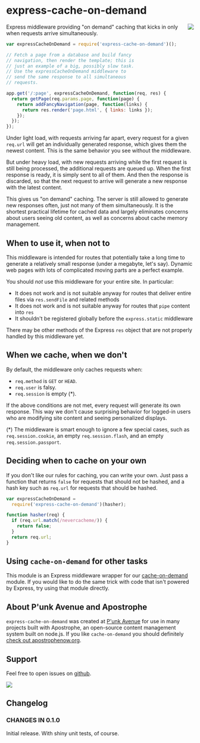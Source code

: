 # express-cache-on-demand

<a href="http://apostrophenow.org/"><img src="https://raw.githubusercontent.com/punkave/express-cache-on-demand/master/logos/logo-box-madefor.png" align="right" /></a>

Express middleware providing "on demand" caching that kicks in only when requests arrive simultaneously.

```javascript
var expressCacheOnDemand = require('express-cache-on-demand')();

// Fetch a page from a database and build fancy
// navigation, then render the template; this is
// just an example of a big, possibly slow task.
// Use the expressCacheOnDemand middleware to
// send the same response to all simultaneous
// requests.

app.get('/:page', expressCacheOnDemand, function(req, res) {
  return getPage(req.params.page, function(page) {
    return addFancyNavigation(page, function(links) {
      return res.render('page.html', { links: links });
    });
  });
});

```
Under light load, with requests arriving far apart, every request for a given `req.url` will get an individually generated response, which gives them the newest content. This is the same behavior you see without the middleware.

But under heavy load, with new requests arriving while the first request is still being processed, the additional requests are queued up. When the first response is ready, it is simply sent to all of them. And then the response is discarded, so that the next request to arrive will generate a new response with the latest content.

This gives us "on demand" caching. The server is still allowed to generate new responses often, just not many of them simultaneously. It is the shortest practical lifetime for cached data and largely eliminates concerns about users seeing old content, as well as concerns about cache memory management.

## When to use it, when not to

This middleware is intended for routes that potentially take a long time to generate a relatively small response (under a megabyte, let's say). Dynamic web pages with lots of complicated moving parts are a perfect example.

You should *not* use this middleware for your entire site. In particular:

* It does not work and is not suitable anyway for routes that deliver entire files via `res.sendFile` and related methods
* It does not work and is not suitable anyway for routes that `pipe` content into `res`
* It shouldn't be registered globally before the `express.static` middleware

There may be other methods of the Express `res` object that are not properly handled by this middleware yet.

## When we cache, when we don't

By default, the middleware only caches requests when:

* `req.method` is `GET` or `HEAD`.
* `req.user` is falsy.
* `req.session` is empty (*).

If the above conditions are not met, every request will generate its own response. This way we don't cause surprising behavior for logged-in users who are modifying site content and seeing personalized displays.

(*) The middleware is smart enough to ignore a few special cases, such as `req.session.cookie`, an empty `req.session.flash`, and an empty `req.session.passport`.

## Deciding when to cache on your own

If you don't like our rules for caching, you can write your own. Just pass a function that returns `false` for requests that should not be hashed, and a hash key such as `req.url` for requests that should be hashed.

```javascript
var expressCacheOnDemand =
  require('express-cache-on-demand')(hasher);

function hasher(req) {
  if (req.url.match(/nevercacheme/)) {
    return false;
  }
  return req.url;
}
```

## Using `cache-on-demand` for other tasks

This module is an Express middleware wrapper for our [cache-on-demand](https://github.com/punkave/cache-on-demand) module. If you would like to do the same trick with code that isn't powered by Express, try using that module directly.

## About P'unk Avenue and Apostrophe

`express-cache-on-demand` was created at [P'unk Avenue](http://punkave.com) for use in many projects built with Apostrophe, an open-source content management system built on node.js. If you like `cache-on-demand` you should definitely [check out apostrophenow.org](http://apostrophenow.org).

## Support

Feel free to open issues on [github](http://github.com/punkave/express-cache-on-demand).

<a href="http://punkave.com/"><img src="https://raw.githubusercontent.com/punkave/express-cache-on-demand/master/logos/logo-box-builtby.png" /></a>

## Changelog

### CHANGES IN 0.1.0

Initial release. With shiny unit tests, of course.
